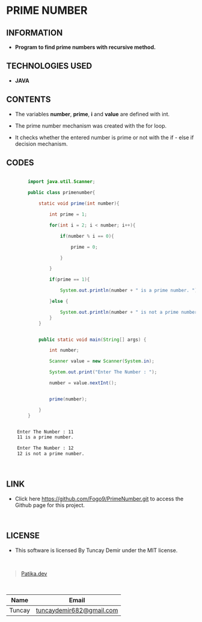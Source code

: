 # **PRIME NUMBER**

## INFORMATION

* **Program to find prime numbers with recursive method.**

## TECHNOLOGIES USED

* **JAVA**

## CONTENTS

* The variables **number**, **prime**, **i** and **value** are defined with int.

* The prime number mechanism was created with the for loop.

* It checks whether the entered number is prime or not with the if - else if decision mechanism.

## CODES

```Java

        import java.util.Scanner;

        public class primenumber{

            static void prime(int number){

                int prime = 1;

                for(int i = 2; i < number; i++){

                    if(number % i == 0){

                        prime = 0;

                    }

                }

                if(prime == 1){

                    System.out.println(number + " is a prime number. ");

                }else {

                    System.out.println(number + " is not a prime number. ");
                }
            }


```

```Java

            public static void main(String[] args) {

                int number;

                Scanner value = new Scanner(System.in);

                System.out.print("Enter The Number : ");

                number = value.nextInt();


                prime(number);

            }
        }

```

```bash

    Enter The Number : 11
    11 is a prime number.

    Enter The Number : 12
    12 is not a prime number.

```

<br />

## LINK

* Click here https://github.com/Fogo9/PrimeNumber.git to access the Github page for this project.

<br />

## LICENSE

* This software is licensed By Tuncay Demir under the MIT license.

<br />

>[Patika.dev](https://app.patika.dev/fogomurphy)

<br/>

| Name |  Email |
| ---- |  ----- |
| Tuncay | tuncaydemir682@gmail.com |
